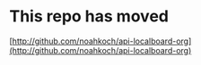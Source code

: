 This repo has moved
======

[http://github.com/noahkoch/api-localboard-org](http://github.com/noahkoch/api-localboard-org)
